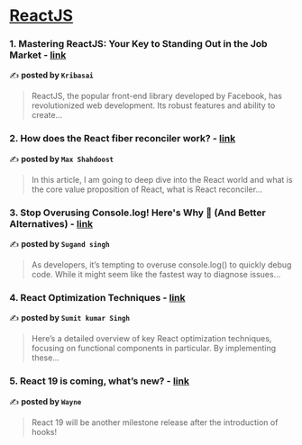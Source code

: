 
<h1><a href=https://medium.com/tag/reactjs/recommended target="_blank" rel="noopener noreferrer">ReactJS</a></h1>
<h3>1. Mastering ReactJS: Your Key to Standing Out in the Job Market - <a href="https://medium.com/@kribasai2000/mastering-reactjs-your-key-to-standing-out-in-the-job-market-54cca707dbfc" target="_blank" rel="noopener noreferrer">link</a></h3>

✍️ **posted by `Kribasai`**

<blockquote>ReactJS, the popular front-end library developed by Facebook, has revolutionized web development. Its robust features and ability to create…</blockquote>

<h3>2. How does the React fiber reconciler work? - <a href="https://medium.com/@maxtsh/how-does-the-react-fiber-reconciler-work-77c3650127da" target="_blank" rel="noopener noreferrer">link</a></h3>

✍️ **posted by `Max Shahdoost`**

<blockquote>In this article, I am going to deep dive into the React world and what is the core value proposition of React, what is React reconciler…</blockquote>

<h3>3. Stop Overusing Console.log! Here's Why 🚫 (And Better Alternatives) - <a href="https://medium.com/stackademic/stop-overusing-console-log-heres-why-and-better-alternatives-e5e05ea69e75" target="_blank" rel="noopener noreferrer">link</a></h3>

✍️ **posted by `Sugand singh`**

<blockquote>As developers, it’s tempting to overuse console.log() to quickly debug code. While it might seem like the fastest way to diagnose issues…</blockquote>

<h3>4. React Optimization Techniques - <a href="https://medium.com/@designtechworld/react-optimization-techniques-d7f8135600e7" target="_blank" rel="noopener noreferrer">link</a></h3>

✍️ **posted by `Sumit kumar Singh`**

<blockquote>Here’s a detailed overview of key React optimization techniques, focusing on functional components in particular. By implementing these…</blockquote>

<h3>5. React 19 is coming, what’s new? - <a href="https://medium.com/stackademic/react-19-is-coming-whats-new-79e2d4b948e4" target="_blank" rel="noopener noreferrer">link</a></h3>

✍️ **posted by `Wayne`**

<blockquote>React 19 will be another milestone release after the introduction of hooks!</blockquote>

